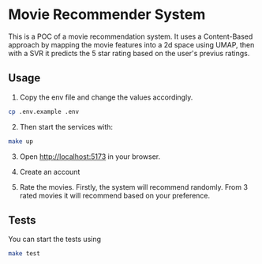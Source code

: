 # Movie Recommender System

This is a POC of a movie recommendation system. It uses a Content-Based
approach by mapping the movie features into a 2d space using UMAP, then
with a SVR it predicts the 5 star rating based on the user's previus ratings.

## Usage

1. Copy the env file and change the values accordingly.

```bash
cp .env.example .env
```

2. Then start the services with:

```bash
make up
```

3. Open [http://localhost:5173](http://localhost:5173) in your browser.

4. Create an account

5. Rate the movies. Firstly, the system will recommend randomly.
From 3 rated movies it will recommend based on your preference.

## Tests

You can start the tests using

```bash
make test
```

